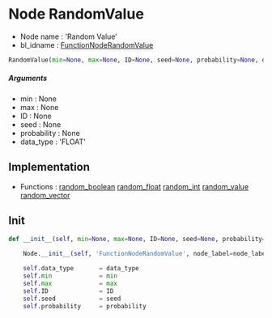 # Node RandomValue

- Node name : 'Random Value'
- bl_idname : [FunctionNodeRandomValue](https://docs.blender.org/api/current/bpy.types.FunctionNodeRandomValue.html)


``` python
RandomValue(min=None, max=None, ID=None, seed=None, probability=None, data_type='FLOAT', node_label=None, node_color=None, **kwargs)
```
##### Arguments

- min : None
- max : None
- ID : None
- seed : None
- probability : None
- data_type : 'FLOAT'

## Implementation

- Functions : [random_boolean](/docs/GeoNodes/GeoNodesTree.md#random_boolean) [random_float](/docs/GeoNodes/GeoNodesTree.md#random_float) [random_int](/docs/GeoNodes/GeoNodesTree.md#random_int) [random_value](/docs/GeoNodes/GeoNodesTree.md#random_value) [random_vector](/docs/GeoNodes/GeoNodesTree.md#random_vector)

## Init

``` python
def __init__(self, min=None, max=None, ID=None, seed=None, probability=None, data_type='FLOAT', node_label=None, node_color=None, **kwargs):

    Node.__init__(self, 'FunctionNodeRandomValue', node_label=node_label, node_color=node_color, **kwargs)

    self.data_type       = data_type
    self.min             = min
    self.max             = max
    self.ID              = ID
    self.seed            = seed
    self.probability     = probability
```
